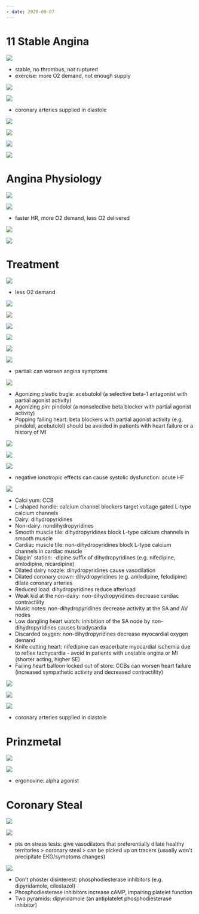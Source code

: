 ```yaml
---
- date: 2020-09-07
---
```


# 11 Stable Angina

<!-- stable angina symptoms, typical case, diagnosis how -->

![](https://photos.thisispiggy.com/file/wikiFiles/9AT1j2u.jpg)

- stable, no thrombus, not ruptured
- exercise: more O2 demand, not enough supply

<!-- stable angina treatment strategy -->

![](https://photos.thisispiggy.com/file/wikiFiles/ujQfLHZ.jpg)

![](https://photos.thisispiggy.com/file/wikiFiles/3DFjPqm.jpg)

- coronary arteries supplied in diastole

![](https://photos.thisispiggy.com/file/wikiFiles/QXhHiPX.jpg)

![](https://photos.thisispiggy.com/file/wikiFiles/GYwO6YR.jpg)

<!-- ignore -->

![](https://photos.thisispiggy.com/file/wikiFiles/t3P1Nl9.jpg)

![](https://photos.thisispiggy.com/file/wikiFiles/iGO5EB3.jpg)

# Angina Physiology

<!-- angina and diastole, HR, LVEDV changes. What are ejection time and MVO2 -->

![](https://photos.thisispiggy.com/file/wikiFiles/FHBQYEz.jpg)

![](https://photos.thisispiggy.com/file/wikiFiles/QnsmBZv.jpg)

- faster HR, more O2 demand, less O2 delivered

![](https://photos.thisispiggy.com/file/wikiFiles/YSv7AMR.jpg)

![](https://photos.thisispiggy.com/file/wikiFiles/qt5Hfr3.jpg)

# Treatment

<!-- nitrates MOA, SE -->

![](https://photos.thisispiggy.com/file/wikiFiles/qbpM0K6.jpg)

- less O2 demand

![](https://photos.thisispiggy.com/file/wikiFiles/nKjeO4y.jpg)

![](https://photos.thisispiggy.com/file/wikiFiles/A322r23.jpg)

![](https://photos.thisispiggy.com/file/wikiFiles/Zvfov3z.jpg)

![](https://photos.thisispiggy.com/file/wikiFiles/YpoAsaM.jpg)

![](https://photos.thisispiggy.com/file/wikiFiles/spbKTNK.jpg)

<!-- BB moa in angina -->

![](https://photos.thisispiggy.com/file/wikiFiles/Z0jzLAB.jpg)

- partial: can worsen angina symptoms

![](https://photos.thisispiggy.com/file/wikiFiles/H0Yoq4n.jpg)

- Agonizing plastic bugle: acebutolol (a selective beta-1 antagonist with partial agonist activity)
- Agonizing pin: pindolol (a nonselective beta blocker with partial agonist activity)
- Popping failing heart: beta blockers with partial agonist activity (e.g. pindolol, acebutolol) should be avoided in patients with heart failure or a history of MI

<!-- CCB MOA in angina, SE -->

![](https://photos.thisispiggy.com/file/wikiFiles/kDzq66Z.jpg)

![](https://photos.thisispiggy.com/file/wikiFiles/3CuYZFr.jpg)

![](https://photos.thisispiggy.com/file/wikiFiles/wC52lZU.jpg)

- negative ionotropic effects can cause systolic dysfunction: acute HF

![](https://photos.thisispiggy.com/file/wikiFiles/LGVL6Nf.jpg)

- Calci yum: CCB
- L-shaped handle: calcium channel blockers target voltage gated L-type calcium channels
- Dairy: dihydropyridines
- Non-dairy: nondihydropyridines
- Smooth muscle tile: dihydropyridines block L-type calcium channels in smooth muscle
- Cardiac muscle tile: non-dihydropyridines block L-type calcium channels in cardiac muscle
- Dippin' station: -dipine suffix of dihydropyridines (e.g. nifedipine, amlodipine, nicardipine)
- Dilated dairy nozzle: dihydropyridines cause vasodilation
- Dilated coronary crown: dihydropyridines (e.g. amlodipine, felodipine) dilate coronary arteries
- Reduced load: dihydropyridines reduce afterload
- Weak kid at the non-dairy: non-dihydropyridines decrease cardiac contractility
- Music notes: non-dihydropyridines decrease activity at the SA and AV nodes
- Low dangling heart watch: inhibition of the SA node by non-dihydropyridines causes bradycardia
- Discarded oxygen: non-dihydropyridines decrease myocardial oxygen demand
- Knife cutting heart: nifedipine can exacerbate myocardial ischemia due to reflex tachycardia - avoid in patients with unstable angina or MI (shorter acting, higher SE)
- Failing heart balloon locked out of store: CCBs can worsen heart failure (increased sympathetic activity and decreased contractility)

<!-- antianginal therapy overview drugs and SE -->

![](https://photos.thisispiggy.com/file/wikiFiles/pCRiiuX.jpg)

![](https://photos.thisispiggy.com/file/wikiFiles/QQusKtX.jpg)

![](https://photos.thisispiggy.com/file/wikiFiles/3DFjPqm.jpg)

- coronary arteries supplied in diastole

# Prinzmetal

<!-- prinzmetal angina EKG, pathogenesis, symptoms, treatment, diagnosis -->

![](https://photos.thisispiggy.com/file/wikiFiles/HXTYcOI.jpg)

![](https://photos.thisispiggy.com/file/wikiFiles/2HaUL8F.jpg)

- ergonovine: alpha agonist

# Coronary Steal

<!-- what is coronary steal, useful how -->

![](https://photos.thisispiggy.com/file/wikiFiles/MI9QpYn.jpg)

![](https://photos.thisispiggy.com/file/wikiFiles/18AtMaD.jpg)

- pts on stress tests: give vasodilators that preferentially dilate healthy territories > coronary steal > can be picked up on tracers (usually won't precipitate EKG/symptoms changes)

![](https://photos.thisispiggy.com/file/wikiFiles/hQDIxnA.jpg)

- Don’t phoster disinterest: phosphodiesterase inhibitors (e.g. dipyridamole, cilostazol)
- Phosphodiesterase inhibitors increase cAMP, impairing platelet function
- Two pyramids: dipyridamole (an antiplatelet phosphodiesterase inhibitor)
